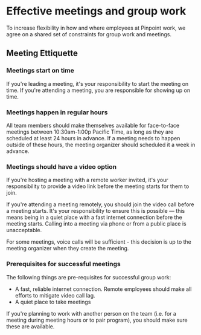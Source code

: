 # Effective meetings and group work

To increase flexibility in how and where employees at Pinpoint work, we agree on a shared set of constraints for group work and meetings. 

## Meeting Ettiquette

### Meetings start on time

If you're leading a meeting, it's your responsibility to start the meeting on time. If you're attending a meeting, you are responsible for showing up on time.

### Meetings happen in regular hours

All team members should make themselves available for face-to-face meetings between 10:30am-1:00p Pacific Time, as long as they are scheduled at least 24 hours in advance. If a meeting needs to happen outside of these hours, the meeting organizer should scheduled it a week in advance. 

### Meetings should have a video option

If you're hosting a meeting with a remote worker invited, it's your responsibility to provide a video link before the meeting starts for them to join. 

If you're attending a meeting remotely, you should join the video call before a meeting starts. It's your responsibility to ensure this is possible — this means being in a quiet place with a fast internet connection before the meeting starts. Calling into a meeting via phone or from a public place is unacceptable.

For some meetings, voice calls will be sufficient - this decision is up to the meeting organizer when they create the meeting.

### Prerequisites for successful meetings

The following things are pre-requisites for successful group work:

* A fast, reliable internet connection. Remote employees should make all efforts to mitigate video call lag.
* A quiet place to take meetings

If you're planning to work with another person on the team (i.e. for a meeting during meeting hours or to pair program), you should make sure these are available. 
